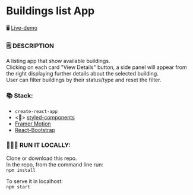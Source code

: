 # Buildings list App

🖥 [Live-demo](https://sleepy-hamilton-93662d.netlify.app/)

### 🗒 DESCRIPTION

A listing app that show available buildings.\
Clicking on each card "View Details" button, a side panel will appear from the right displaying further details about the selected building.\
User can filter buildings by their status/type and reset the filter.

### 📚 Stack:

- `create-react-app`
- <💅> [styled-components](https://styled-components.com/)
- [Framer Motion](https://www.framer.com/motion/)
- [React-Bootstrap](https://react-bootstrap.github.io/)

### 👨🏻‍💻 RUN IT LOCALLY:

Clone or download this repo.\
In the repo, from the command line run:\
`npm install`

To serve it in localhost:\
`npm start`
